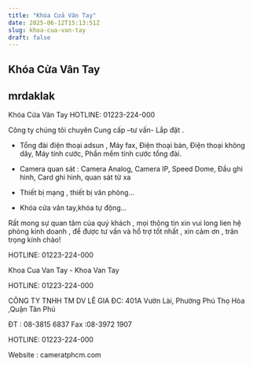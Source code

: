 ```yaml
---
title: "Khóa Cửa Vân Tay"
date: 2025-06-12T15:13:51Z
slug: khoa-cua-van-tay
draft: false
---
```


## Khóa Cửa Vân Tay

## mrdaklak

Khóa Cửa Vân Tay
HOTLINE: 01223-224-000

Công ty chúng tôi chuyên Cung cấp –tư vấn- Lắp đặt .
- Tổng đài điện thoại adsun , Máy fax, Điện thoại bàn, Điện thoại không dây, Máy tính cước, Phần mềm tính cước tổng đài.

- Camera quan sát : Camera Analog, Camera IP, Speed Dome, Đầu ghi hình, Card ghi hình, quan sát từ xa

- Thiết bị mạng , thiết bị văn phòng…

- Khóa cửa vân tay,khóa tự động...

Rất mong sự quan tâm của quý khách , mọi thông tin xin vui long lien hệ phòng kinh doanh , để được tư vấn và hổ trợ tốt nhất , xin cảm ơn , trân trọng kính chào!

HOTLINE: 01223-224-000

Khoa Cua Van Tay - Khoa Van Tay

HOTLINE: 01223-224-000


CÔNG TY TNHH TM DV LÊ GIA
ĐC: 401A Vườn Lài, Phường Phú Thọ Hòa ,Quận Tân Phú

ĐT : 08-3815 6837    Fax :08-3972 1907

HOTLINE: 01223-224-000

Website : cameratphcm.com ​